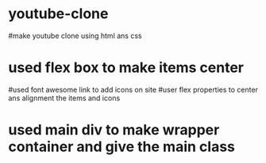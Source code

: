# youtube-clone
#make youtube clone using html ans css
# used flex box to make items center
#used font awesome link to add icons on site
#user flex properties to center ans alignment the items and icons
# used main div to make wrapper container and give the main class 
